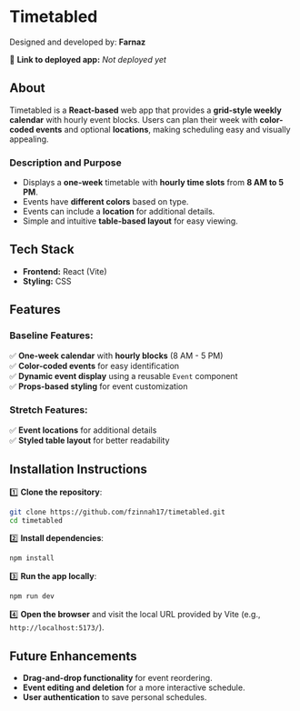 # **Timetabled**  

Designed and developed by: **Farnaz**  

🔗 **Link to deployed app:** _Not deployed yet_  

## **About**  

Timetabled is a **React-based** web app that provides a **grid-style weekly calendar** with hourly event blocks. Users can plan their week with **color-coded events** and optional **locations**, making scheduling easy and visually appealing.  

### **Description and Purpose**  

- Displays a **one-week** timetable with **hourly time slots** from **8 AM to 5 PM**.  
- Events have **different colors** based on type.  
- Events can include a **location** for additional details.  
- Simple and intuitive **table-based layout** for easy viewing.  

## **Tech Stack**  

- **Frontend:** React (Vite)  
- **Styling:** CSS  

## **Features**  

### **Baseline Features:**  
✅ **One-week calendar** with **hourly blocks** (8 AM - 5 PM)  
✅ **Color-coded events** for easy identification  
✅ **Dynamic event display** using a reusable `Event` component  
✅ **Props-based styling** for event customization  

### **Stretch Features:**  
✅ **Event locations** for additional details  
✅ **Styled table layout** for better readability  

## **Installation Instructions**  

1️⃣ **Clone the repository**:  
```bash
git clone https://github.com/fzinnah17/timetabled.git
cd timetabled
```
2️⃣ **Install dependencies**:  
```bash
npm install
```
3️⃣ **Run the app locally**:  
```bash
npm run dev
```
4️⃣ **Open the browser** and visit the local URL provided by Vite (e.g., `http://localhost:5173/`).  

## **Future Enhancements**  
- **Drag-and-drop functionality** for event reordering.  
- **Event editing and deletion** for a more interactive schedule.  
- **User authentication** to save personal schedules.  